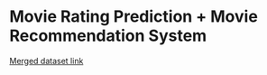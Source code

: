 # Movie Rating Prediction + Movie Recommendation System

[Merged dataset link](https://drive.google.com/file/d/1zu97TwzyU2T8OVvQ2VMof-XqHDX_fxPf/view)

